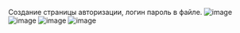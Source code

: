 Создание страницы авторизации, логин пароль в файле.
![image](https://github.com/anuta0455/laba3/assets/121236562/a154975f-a980-4c52-9d37-149bcf11e673)
![image](https://github.com/anuta0455/laba3/assets/121236562/e3d93d0c-acc8-40d6-a950-6dd3db4d477d)
![image](https://github.com/anuta0455/laba3/assets/121236562/97a057a4-aaa9-4534-a194-51eb3565a709)
![image](https://github.com/anuta0455/laba3/assets/121236562/6b279b92-a633-46dd-9418-f46be3d12bbc)

